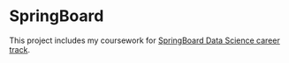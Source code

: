 # SpringBoard
This project includes my coursework for [SpringBoard Data Science career track](https://www.springboard.com/courses/data-analytics-career-track/).